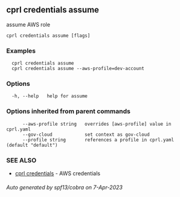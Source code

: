 ## cprl credentials assume

assume AWS role

```
cprl credentials assume [flags]
```

### Examples

```
  cprl credentials assume
  cprl credentials assume --aws-profile=dev-account
```

### Options

```
  -h, --help   help for assume
```

### Options inherited from parent commands

```
      --aws-profile string   overrides [aws-profile] value in cprl.yaml
      --gov-cloud            set context as gov-cloud
      --profile string       references a profile in cprl.yaml (default "default")
```

### SEE ALSO

* [cprl credentials](cprl_credentials.md)	 - AWS credentials

###### Auto generated by spf13/cobra on 7-Apr-2023
